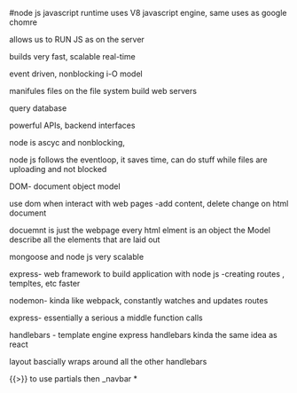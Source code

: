 #node js
javascript runtime uses V8 javascript engine, same uses as google chomre

allows us to RUN JS as on the server

builds very fast, scalable real-time

event driven, nonblocking i-O model

manifules files on the file system
build web servers

query database

powerful APIs, backend interfaces

node is ascyc and nonblocking,

node js follows the eventloop, it saves time, can do stuff while files are uploading and not blocked

DOM- document object model

use dom when interact with web pages -add content, delete change on html document

docuemnt is just the webpage
every html elment is an object
the Model describe all the elements that are laid out

mongoose and node js very scalable

express- web framework to build application with node js
-creating routes , templtes, etc faster

nodemon- kinda like webpack, constantly watches and updates routes

express- essentially a serious a middle function calls


handlebars - template engine
express handlebars
kinda the same idea as react

layout bascially wraps around all the other handlebars

{{>}} to use partials then _navbar *
